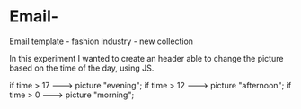 # Email-
Email template - fashion industry - new collection

In this experiment I wanted to create an header able to change the picture based on the time of the day, using JS. 

if time > 17 ---> picture "evening";
if time > 12 ---> picture "afternoon";
if time > 0  ---> picture "morning";
